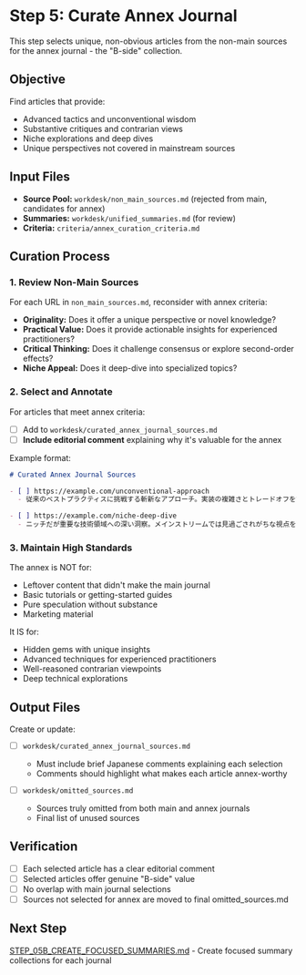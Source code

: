 # Step 5: Curate Annex Journal

This step selects unique, non-obvious articles from the non-main sources for the annex journal - the "B-side" collection.

## Objective

Find articles that provide:
- Advanced tactics and unconventional wisdom
- Substantive critiques and contrarian views
- Niche explorations and deep dives
- Unique perspectives not covered in mainstream sources

## Input Files

- **Source Pool:** `workdesk/non_main_sources.md` (rejected from main, candidates for annex)
- **Summaries:** `workdesk/unified_summaries.md` (for review)
- **Criteria:** `criteria/annex_curation_criteria.md`

## Curation Process

### 1. Review Non-Main Sources

For each URL in `non_main_sources.md`, reconsider with annex criteria:

- **Originality:** Does it offer a unique perspective or novel knowledge?
- **Practical Value:** Does it provide actionable insights for experienced practitioners?
- **Critical Thinking:** Does it challenge consensus or explore second-order effects?
- **Niche Appeal:** Does it deep-dive into specialized topics?

### 2. Select and Annotate

For articles that meet annex criteria:

- [ ] Add to `workdesk/curated_annex_journal_sources.md`
- [ ] **Include editorial comment** explaining why it's valuable for the annex

Example format:
```markdown
# Curated Annex Journal Sources

- [ ] https://example.com/unconventional-approach
  - 従来のベストプラクティスに挑戦する斬新なアプローチ。実装の複雑さとトレードオフを詳細に解説

- [ ] https://example.com/niche-deep-dive
  - ニッチだが重要な技術領域への深い洞察。メインストリームでは見過ごされがちな視点を提供
```

### 3. Maintain High Standards

The annex is NOT for:
- Leftover content that didn't make the main journal
- Basic tutorials or getting-started guides
- Pure speculation without substance
- Marketing material

It IS for:
- Hidden gems with unique insights
- Advanced techniques for experienced practitioners
- Well-reasoned contrarian viewpoints
- Deep technical explorations

## Output Files

Create or update:

- [ ] `workdesk/curated_annex_journal_sources.md`
  - Must include brief Japanese comments explaining each selection
  - Comments should highlight what makes each article annex-worthy

- [ ] `workdesk/omitted_sources.md` 
  - Sources truly omitted from both main and annex journals
  - Final list of unused sources

## Verification

- [ ] Each selected article has a clear editorial comment
- [ ] Selected articles offer genuine "B-side" value
- [ ] No overlap with main journal selections
- [ ] Sources not selected for annex are moved to final omitted_sources.md

## Next Step

[STEP_05B_CREATE_FOCUSED_SUMMARIES.md](STEP_05B_CREATE_FOCUSED_SUMMARIES.md) - Create focused summary collections for each journal